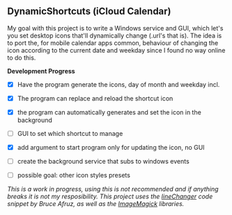 ## DynamicShortcuts (iCloud Calendar)
My goal with this project is to write a Windows service and GUI, which let's you set desktop icons that'll dynamically change (.url's that is). The idea is to port the, for mobile calendar apps common, behaviour of changing the icon according to the current date and weekday since I found no way online to do this.

**Development Progress**

 - [x] Have the program generate the icons, day of month and weekday incl.
 - [x] The program can replace and reload the shortcut icon
 - [x] the program can automatically generates and set the icon in the background
 - [ ] GUI to set which shortcut to manage
 - [x] add argument to start program only for updating the icon, no GUI
 - [ ] create the background service that subs to windows events
 - [ ] possible goal: other icon styles presets


*This is a work in progress, using this is not recommended and if anything breaks it is not my resposibility.*
*This project uses the [lineChanger](https://stackoverflow.com/a/35496185) code snippet by Bruce Afruz, as well as the [ImageMagick](https://imagemagick.org/) libraries.*
